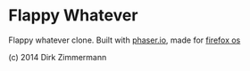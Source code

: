 Flappy Whatever
======================

Flappy whatever clone. Built with [phaser.io][1], made for [firefox os][2]

(c) 2014 Dirk Zimmermann

[1]: https://phaser.io/
[2]: https://www.mozilla.org/en-US/firefox/os/
